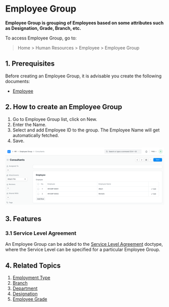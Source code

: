 
# Employee Group



**Employee Group is grouping of Employees based on some attributes such as Designation, Grade, Branch, etc.**

To access Employee Group, go to:


> Home > Human Resources > Employee > Employee Group
> 
> 

## 1. Prerequisites

Before creating an Employee Group, it is advisable you create the following documents:

* [Employee](/docs/en/human-resources/employee)

## 2. How to create an Employee Group

1. Go to Employee Group list, click on New.
2. Enter the Name.
3. Select and add Employee ID to the group. The Employee Name will get automatically fetched.
4. Save.

![Employee Group](/files/employee-group.png)

## 3. Features

### 3.1 Service Level Agreement

An Employee Group can be added to the [Service Level Agreement](https://docs.erpnext.com/docs/en/support/service-level-agreement) doctype, where the Service Level can be specified for a particular Employee Group.

## 4. Related Topics

1. [Employment Type](/docs/en/human-resources/employment-type)
2. [Branch](/docs/en/human-resources/branch)
3. [Department](/docs/en/human-resources/department)
4. [Designation](/docs/en/human-resources/designation)
5. [Employee Grade](/docs/en/human-resources/employee-grade)




